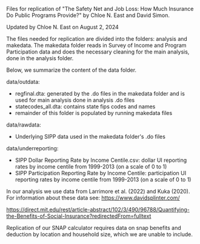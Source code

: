 Files for replication of "The Safety Net and Job Loss: How Much Insurance Do Public Programs Provide?" by Chloe N. East and David Simon. 

Updated by Chloe N. East on August 2, 2024

The files needed for replication are divided into the folders: analysis and makedata. The makedata folder reads in Survey of Income and Program Participation data and does the necessary cleaning for the main analysis, done in the analysis folder. 

Below, we summarize the content of the data folder. 

data/outdata:
  - regfinal.dta: generated by the .do files in the makedata folder and is used for main analysis done in analysis .do files
  - statecodes_all.dta: contains state fips codes and names
  - remainder of this folder is populated by running makedata files 

data/rawdata:  
  - Underlying SIPP data used in the makedata folder's .do files 

data/underreporting: 
  - SIPP Dollar Reporting Rate by Income Centile.csv: dollar UI reporting rates by income centile from 1999-2013 (on a scale of 0 to 1)
  - SIPP Participation Reporting Rate by Income Centile: participation UI reporting rates by income centile from 1999-2013 (on a scale of 0 to 1)
    
In our analysis we use data from Larrimore et al. (2022) and Kuka (2020). For information about these data see:
https://www.davidsplinter.com/

https://direct.mit.edu/rest/article-abstract/102/3/490/96788/Quantifying-the-Benefits-of-Social-Insurance?redirectedFrom=fulltext

Replication of our SNAP calculator requires data on snap benefits and deduction by location and household size, which we are unable to include.
